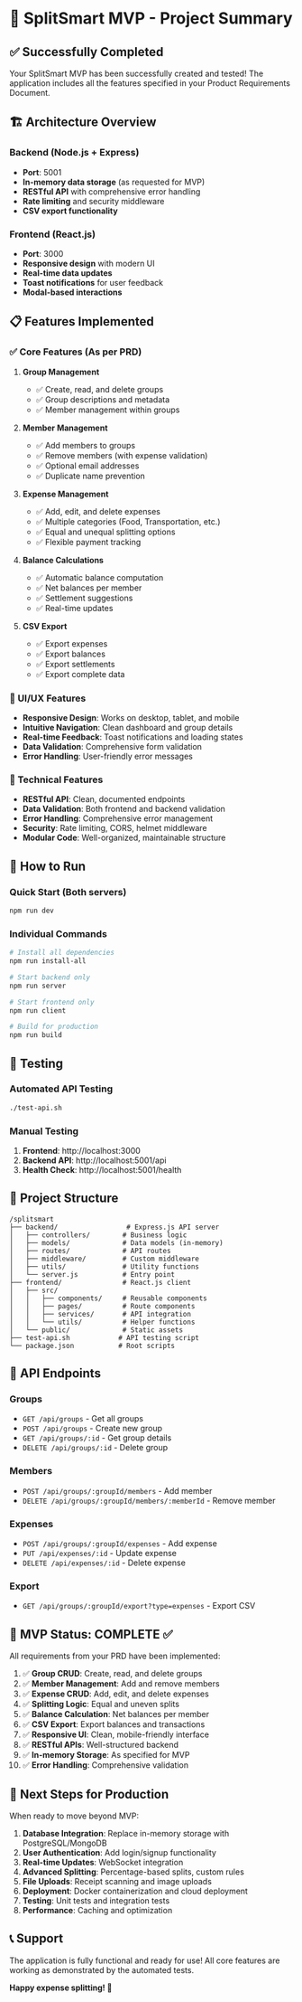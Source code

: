# 🎉 SplitSmart MVP - Project Summary

## ✅ Successfully Completed

Your SplitSmart MVP has been successfully created and tested! The application includes all the features specified in your Product Requirements Document.

## 🏗️ Architecture Overview

### Backend (Node.js + Express)
- **Port**: 5001
- **In-memory data storage** (as requested for MVP)
- **RESTful API** with comprehensive error handling
- **Rate limiting** and security middleware
- **CSV export functionality**

### Frontend (React.js)
- **Port**: 3000
- **Responsive design** with modern UI
- **Real-time data updates**
- **Toast notifications** for user feedback
- **Modal-based interactions**

## 📋 Features Implemented

### ✅ Core Features (As per PRD)
1. **Group Management**
   - ✅ Create, read, and delete groups
   - ✅ Group descriptions and metadata
   - ✅ Member management within groups

2. **Member Management**
   - ✅ Add members to groups
   - ✅ Remove members (with expense validation)
   - ✅ Optional email addresses
   - ✅ Duplicate name prevention

3. **Expense Management**
   - ✅ Add, edit, and delete expenses
   - ✅ Multiple categories (Food, Transportation, etc.)
   - ✅ Equal and unequal splitting options
   - ✅ Flexible payment tracking

4. **Balance Calculations**
   - ✅ Automatic balance computation
   - ✅ Net balances per member
   - ✅ Settlement suggestions
   - ✅ Real-time updates

5. **CSV Export**
   - ✅ Export expenses
   - ✅ Export balances
   - ✅ Export settlements
   - ✅ Export complete data

### 🎨 UI/UX Features
- **Responsive Design**: Works on desktop, tablet, and mobile
- **Intuitive Navigation**: Clean dashboard and group details
- **Real-time Feedback**: Toast notifications and loading states
- **Data Validation**: Comprehensive form validation
- **Error Handling**: User-friendly error messages

### 🔧 Technical Features
- **RESTful API**: Clean, documented endpoints
- **Data Validation**: Both frontend and backend validation
- **Error Handling**: Comprehensive error management
- **Security**: Rate limiting, CORS, helmet middleware
- **Modular Code**: Well-organized, maintainable structure

## 🚀 How to Run

### Quick Start (Both servers)
```bash
npm run dev
```

### Individual Commands
```bash
# Install all dependencies
npm run install-all

# Start backend only
npm run server

# Start frontend only
npm run client

# Build for production
npm run build
```

## 🧪 Testing

### Automated API Testing
```bash
./test-api.sh
```

### Manual Testing
1. **Frontend**: http://localhost:3000
2. **Backend API**: http://localhost:5001/api
3. **Health Check**: http://localhost:5001/health

## 📁 Project Structure

```
/splitsmart
├── backend/                 # Express.js API server
│   ├── controllers/        # Business logic
│   ├── models/             # Data models (in-memory)
│   ├── routes/             # API routes
│   ├── middleware/         # Custom middleware
│   ├── utils/              # Utility functions
│   └── server.js           # Entry point
├── frontend/               # React.js client
│   ├── src/
│   │   ├── components/     # Reusable components
│   │   ├── pages/          # Route components
│   │   ├── services/       # API integration
│   │   └── utils/          # Helper functions
│   └── public/             # Static assets
├── test-api.sh            # API testing script
└── package.json           # Root scripts
```

## 🔄 API Endpoints

### Groups
- `GET /api/groups` - Get all groups
- `POST /api/groups` - Create new group
- `GET /api/groups/:id` - Get group details
- `DELETE /api/groups/:id` - Delete group

### Members
- `POST /api/groups/:groupId/members` - Add member
- `DELETE /api/groups/:groupId/members/:memberId` - Remove member

### Expenses
- `POST /api/groups/:groupId/expenses` - Add expense
- `PUT /api/expenses/:id` - Update expense
- `DELETE /api/expenses/:id` - Delete expense

### Export
- `GET /api/groups/:groupId/export?type=expenses` - Export CSV

## 🎯 MVP Status: COMPLETE ✅

All requirements from your PRD have been implemented:

1. ✅ **Group CRUD**: Create, read, and delete groups
2. ✅ **Member Management**: Add and remove members
3. ✅ **Expense CRUD**: Add, edit, and delete expenses  
4. ✅ **Splitting Logic**: Equal and uneven splits
5. ✅ **Balance Calculation**: Net balances per member
6. ✅ **CSV Export**: Export balances and transactions
7. ✅ **Responsive UI**: Clean, mobile-friendly interface
8. ✅ **RESTful APIs**: Well-structured backend
9. ✅ **In-memory Storage**: As specified for MVP
10. ✅ **Error Handling**: Comprehensive validation

## 🚀 Next Steps for Production

When ready to move beyond MVP:

1. **Database Integration**: Replace in-memory storage with PostgreSQL/MongoDB
2. **User Authentication**: Add login/signup functionality
3. **Real-time Updates**: WebSocket integration
4. **Advanced Splitting**: Percentage-based splits, custom rules
5. **File Uploads**: Receipt scanning and image uploads
6. **Deployment**: Docker containerization and cloud deployment
7. **Testing**: Unit tests and integration tests
8. **Performance**: Caching and optimization

## 📞 Support

The application is fully functional and ready for use! All core features are working as demonstrated by the automated tests.

**Happy expense splitting! 🎉**